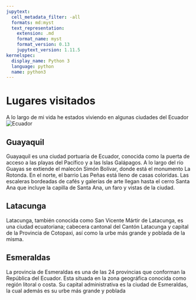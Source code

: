 ```yaml
---
jupytext:
  cell_metadata_filter: -all
  formats: md:myst
  text_representation:
    extension: .md
    format_name: myst
    format_version: 0.13
    jupytext_version: 1.11.5
kernelspec:
  display_name: Python 3
  language: python
  name: python3
---
```


# Lugares visitados 

A lo largo de mi vida he estados viviendo en algunas ciudades  del Ecuador 
![Ecuador](https://wwwnc.cdc.gov/travel/images/map-ecuador.png)


## Guayaquil

Guayaquil es una ciudad portuaria de Ecuador, conocida como la puerta de 
acceso a las playas del Pacífico y a las Islas Galápagos. A lo largo del río Guayas 
se extiende el malecón Simón Bolívar, donde está el monumento La Rotonda. En el norte,
 el barrio Las Peñas está lleno de casas coloridas. Las escaleras bordeadas de cafés y galerías de arte llegan hasta el cerro Santa Ana que incluye la capilla de Santa Ana, un faro y vistas de la ciudad.

## Latacunga

Latacunga, también conocida como San Vicente Mártir de Latacunga, es una ciudad ecuatoriana; cabecera cantonal del Cantón Latacunga y capital de la Provincia de Cotopaxi, así como la urbe más grande y 
poblada de la misma. 

## Esmeraldas

La provincia de Esmeraldas es una de las 24 provincias que conforman la República del Ecuador. Esta situada en la zona geográfica conocida como región litoral o costa. Su capital administrativa es la ciudad de Esmeraldas, la cual además es su urbe más grande y poblada